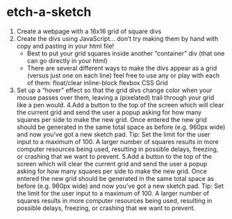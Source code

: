 # etch-a-sketch

1. Create a webpage with a 16x16 grid of square divs
2. Create the divs using JavaScript… don’t try making them by hand with copy and pasting in your html file!
    - Best to put your grid squares inside another “container” div (that one can go directly in your html)
    - There are several different ways to make the divs appear as a grid (versus just one on each line) feel free to use any or play with each of them:
        float/clear
        inline-block
        flexbox
        CSS Grid
3. Set up a “hover” effect so that the grid divs change color when your mouse passes over them, leaving a (pixelated) trail through your grid like a pen would.
4.Add a button to the top of the screen which will clear the current grid and send the user a popup asking for how many squares per side to make the new grid. Once entered the new grid should be generated in the same total space as before (e.g. 960px wide) and now you’ve got a new sketch pad. Tip: Set the limit for the user input to a maximum of 100. A larger number of squares results in more computer resources being used, resulting in possible delays, freezing, or crashing that we want to prevent. 
5.Add a button to the top of the screen which will clear the current grid and send the user a popup asking for how many squares per side to make the new grid. Once entered the new grid should be generated in the same total space as before (e.g. 960px wide) and now you’ve got a new sketch pad. Tip: Set the limit for the user input to a maximum of 100. A larger number of squares results in more computer resources being used, resulting in possible delays, freezing, or crashing that we want to prevent. 

